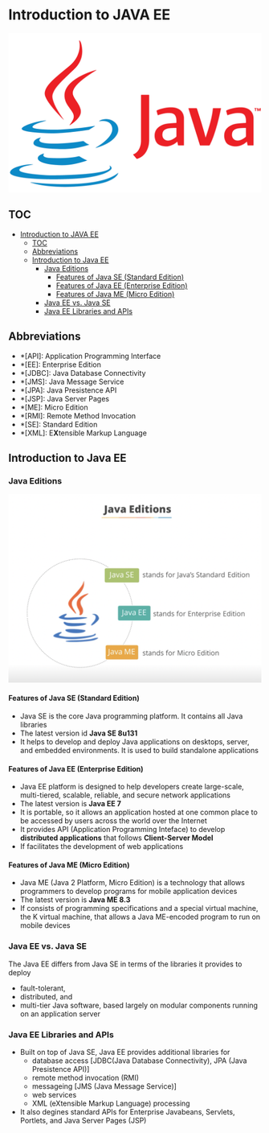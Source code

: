 # Introduction to JAVA EE

[![Java logo](images/Java_logo_PNG1.png)](https://www.java.com/en/)

## TOC

- [Introduction to JAVA EE](#introduction-to-java-ee)
  - [TOC](#toc)
  - [Abbreviations](#abbreviations)
  - [Introduction to Java EE](#introduction-to-java-ee-1)
    - [Java Editions](#java-editions)
      - [Features of Java SE (Standard Edition)](#features-of-java-se-standard-edition)
      - [Features of Java EE (Enterprise Edition)](#features-of-java-ee-enterprise-edition)
      - [Features of Java ME (Micro Edition)](#features-of-java-me-micro-edition)
    - [Java EE vs. Java SE](#java-ee-vs-java-se)
    - [Java EE Libraries and APIs](#java-ee-libraries-and-apis)

## Abbreviations

- \*[API]: Application Programming Interface
- \*[EE]: Enterprise Edition
- \*[JDBC]: Java Database Connectivity
- \*[JMS]: Java Message Service
- \*[JPA]: Java Presistence API
- \*[JSP]: Java Server Pages
- \*[ME]: Micro Edition
- \*[RMI]: Remote Method Invocation
- \*[SE]: Standard Edition
- \*[XML]: E**X**tensible Markup Language

## Introduction to Java EE

### Java Editions

![Java Editions](images/java_editions.png)

#### Features of Java SE (Standard Edition)

- Java SE is the core Java programming platform.  It contains all Java libraries
- The latest version id **Java SE 8u131**
- It helps to develop and deploy Java applications on desktops, server, and embedded environments.  It is used to build standalone applications

#### Features of Java EE (Enterprise Edition)

- Java EE platform is designed to help developers create large-scale, multi-tiered, scalable, reliable, and secure network applications
- The latest version is **Java EE 7**
- It is portable, so it allows an application hosted at one common place to be accessed by users across the world over the Internet
- It provides API (Application Programming Inteface) to develop **distributed applications** that follows **Client-Server Model**
- If facilitates the development of web applications

#### Features of Java ME (Micro Edition)

- Java ME (Java 2 Platform, Micro Edition) is a technology that allows programmers to develop programs for mobile application devices
- The latest version is **Java ME 8.3**
- If consists of programming specifications and a special virtual machine, the K virtual machine, that allows a Java ME-encoded program to run on mobile devices

### Java EE vs. Java SE

The Java EE differs from Java SE in terms of the libraries it provides to deploy

- fault-tolerant,
- distributed, and
- multi-tier Java software, based largely on modular components running on an application server

### Java EE Libraries and APIs

- Built on top of Java SE, Java EE provides additional libraries for
  - database access [JDBC(Java Database Connectivity), JPA (Java Presistence API)]
  - remote method invocation (RMI)
  - messageing [JMS (Java Message Service)]
  - web services
  - XML (eXtensible Markup Language) processing
- It also degines standard APIs for Enterprise Javabeans, Servlets, Portlets, and Java Server Pages (JSP)
